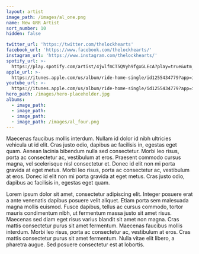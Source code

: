 ```yaml
---
layout: artist
image_path: /images/al_one.png
name: New GRR Artist
sort_number: 10
hidden: false

twitter_url: 'https://twitter.com/thelockhearts'
facebook_url: 'https://www.facebook.com/thelockhearts/'
instagram_url: 'https://www.instagram.com/thelockhearts/'
spotify_url: >-
  https://play.spotify.com/artist/4jwlfmCT5QVyh9fgxGLEcA?play=true&utm_source=open.spotify.com&utm_medium=open
apple_url: >-
  https://itunes.apple.com/us/album/ride-home-single/id1255434779?app=itunes&ign-mpt=uo%3D4
youtube_url: >-
  https://itunes.apple.com/us/album/ride-home-single/id1255434779?app=itunes&ign-mpt=uo%3D4
hero_path: /images/hero-placeholder.jpg
albums:
  - image_path:
  - image_path:
  - image_path:
  - image_path: /images/al_four.png
---
```


Maecenas faucibus mollis interdum. Nullam id dolor id nibh ultricies vehicula ut id elit. Cras justo odio, dapibus ac facilisis in, egestas eget quam. Aenean lacinia bibendum nulla sed consectetur. Morbi leo risus, porta ac consectetur ac, vestibulum at eros. Praesent commodo cursus magna, vel scelerisque nisl consectetur et. Donec id elit non mi porta gravida at eget metus. Morbi leo risus, porta ac consectetur ac, vestibulum at eros. Donec id elit non mi porta gravida at eget metus. Cras justo odio, dapibus ac facilisis in, egestas eget quam.

Lorem ipsum dolor sit amet, consectetur adipiscing elit. Integer posuere erat a ante venenatis dapibus posuere velit aliquet. Etiam porta sem malesuada magna mollis euismod. Fusce dapibus, tellus ac cursus commodo, tortor mauris condimentum nibh, ut fermentum massa justo sit amet risus. Maecenas sed diam eget risus varius blandit sit amet non magna. Cras mattis consectetur purus sit amet fermentum. Maecenas faucibus mollis interdum. Morbi leo risus, porta ac consectetur ac, vestibulum at eros. Cras mattis consectetur purus sit amet fermentum. Nulla vitae elit libero, a pharetra augue. Sed posuere consectetur est at lobortis.
